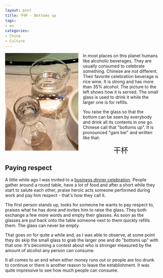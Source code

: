 ```yaml
---
layout: post
title: 干杯 - Bottoms up
tags:
- en
categories:
- China
- Culture
---
```

<img src="/img/posts/gambei.jpg" align="left" style="margin-right: 15px; margin-bottom: 15px">

In most places on this planet humans like alcoholic beverages. They are usually consumed to celebrate something. Chinese are not different. Their favorite celebration beverage is rice wine. It is strong and has more than 35% alcohol. The picture to the left shows how it is served. The small glass is used to drink it while the larger one is for refills.

You raise the glass so that the bottom can be seen by everybody and drink all its contents in one go. Chinese call that "bottoms up". It is pronounced "gam bei" and written like that:

<center><font size="+2">干杯</font></center>

## Paying respect

A little while ago I was invited to a [business dinner celebration](/2014/06/24/day-3-chinese-business-dinner.html). People gather around a round table, have a lot of food and after a short while they start to salute each other, praise heroic acts someone performed during work and pay him respect - that's how they call it.

The first person stands up, looks for someone he wants to pay respect to, praises what he has done and invites him to raise the glass. They both exchange a few more words and empty their glasses. As soon as the glasses are put back onto the table someone next to them quickly refills them. The glass can never be empty.

That goes on for quite a while and, as I was able to observe, at some point they do skip the small glass to grab the larger one and do "bottoms up" with that one. It's becoming a contest about who is stronger measured by the amount of alcohol any person can consume.

It all comes to an end when either money runs out or people are too drunk to continue or there is another reason to leave the establishment. It was quite impressive to see how much people can consume.
<br all="clear"/>

